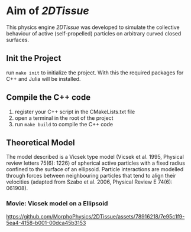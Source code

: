 # Aim of *2DTissue*

This physics engine *2DTissue* was developed to simulate the collective behaviour of active (self-propelled) particles on arbitrary curved closed surfaces.

## Init the Project

run `make init` to initialize the project. With this the required packages for C++ and Julia will be installed.

## Compile the C++ code

1. register your C++ script in the CMakeLists.txt file
2. open a terminal in the root of the project
3. run `make build` to compile the C++ code

## Theoretical Model

The model described is a Vicsek type model (Vicsek et al. 1995, Physical review letters 75(6): 1226) of spherical active particles with a fixed radius confined to the surface of an ellipsoid. Particle interactions are modelled through forces between neighbouring particles that tend to align their velocities (adapted from Szabo et al. 2006, Physical Review E 74(6): 061908).

### Movie: Vicsek model on a Ellipsoid

https://github.com/MorphoPhysics/2DTissue/assets/78916218/7e95c1f9-5ea4-4158-b001-00dca45b3153
